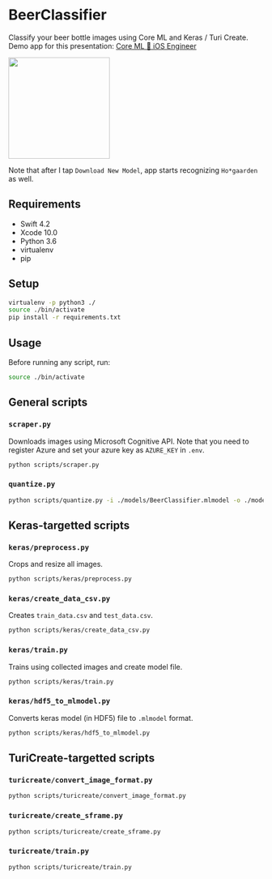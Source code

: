# BeerClassifier

Classify your beer bottle images using Core ML and Keras / Turi Create.  
Demo app for this presentation: [Core ML 🏃 iOS Engineer](https://speakerdeck.com/_shingt/core-ml-ios-engineer)

<img width=200 src="https://user-images.githubusercontent.com/1391330/34070759-3e81a024-e2af-11e7-95c8-6f63297d8688.gif">

Note that after I tap `Download New Model`, app starts recognizing `Ho*gaarden` as well.

## Requirements

* Swift 4.2
* Xcode 10.0
* Python 3.6
* virtualenv
* pip

## Setup

```sh
virtualenv -p python3 ./
source ./bin/activate
pip install -r requirements.txt
```

## Usage

Before running any script, run:

```sh
source ./bin/activate
```

## General scripts

### `scraper.py`

Downloads images using Microsoft Cognitive API.
Note that you need to register Azure and set your azure key as `AZURE_KEY` in `.env`.

```sh
python scripts/scraper.py
```

### `quantize.py`

```sh
python scripts/quantize.py -i ./models/BeerClassifier.mlmodel -o ./models/BeerClassifierQuantized.mlmodel
```

## Keras-targetted scripts

### `keras/preprocess.py`

Crops and resize all images.

```sh
python scripts/keras/preprocess.py
```

### `keras/create_data_csv.py`

Creates `train_data.csv` and `test_data.csv`.

```sh
python scripts/keras/create_data_csv.py
```

### `keras/train.py`

Trains using collected images and create model file.

```sh
python scripts/keras/train.py
```

### `keras/hdf5_to_mlmodel.py`

Converts keras model (in HDF5) file to `.mlmodel` format.

```sh
python scripts/keras/hdf5_to_mlmodel.py
```

## TuriCreate-targetted scripts

### `turicreate/convert_image_format.py`

```sh
python scripts/turicreate/convert_image_format.py
```

### `turicreate/create_sframe.py`

```sh
python scripts/turicreate/create_sframe.py
```

### `turicreate/train.py`

```sh
python scripts/turicreate/train.py
```


